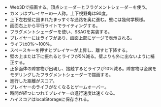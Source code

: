 
- Web3Dで描画する。頂点シェーダーとフラグメントシェーダーを使う。
- カメラはプレイヤーの一人称。上下視野角は90度。
- 上下左右壁に囲まれたまっすぐな通路を奥に進む。壁には幾何学模様。
- 画面右上から平行ライトでライティングする。
- フラグメントシェーダーを使い、SSAOを実装する。
- プレイヤーにはライフがあり、画面上部にゲージで表示される。
- ライフは0%～100%。
- スペースキーを押すとプレイヤーが上昇し、離すと下降する。
- 壁の上または下に振れるとライフが5%減る。壁よりも外に出ないように補正する。
- 正多面体の障害物が出現し、接触するとライフが10%減る。障害物は金属をモデリングしたフラグメントシェーダーで描画する。
- 進行した距離がスコア。
- プレイヤーのライフがなくなるとゲームオーバー。
- 時間が経つにつれてプレイヤーの進行速度は速くなる。
- ハイスコアはlocalStorageに保存される。
